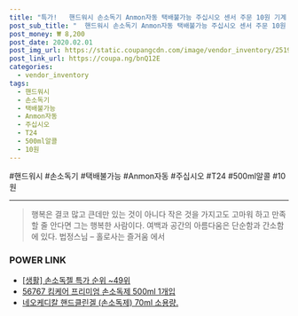 ```yaml
--- 
title: "특가!   핸드워시 손소독기 Anmon자동 택배불가능 주십시오 센서 주문 10원 기계 T24 500ml알콜 기 한병 단독 QS작업..." 
post_sub_title: "  핸드워시 손소독기 Anmon자동 택배불가능 주십시오 센서 주문 10원 기계 T24 500ml알콜 기 한병 단독 QS작업장 알콜핸드 양해해" 
post_money: ₩ 8,200 
post_date: 2020.02.01 
post_img_url: https://static.coupangcdn.com/image/vendor_inventory/2519/453eaedf737d5a4662aa926c26d956aab3ae8b0bf7a940041d64377c733b.jpg 
post_link_url: https://coupa.ng/bnQ12E 
categories: 
  - vendor_inventory 
tags: 
  - 핸드워시 
  - 손소독기 
  - 택배불가능 
  - Anmon자동 
  - 주십시오 
  - T24 
  - 500ml알콜 
  - 10원 
--- 
```

  #핸드워시 #손소독기 #택배불가능 #Anmon자동 #주십시오 #T24 #500ml알콜 #10원 
<hr> 

> 행복은 결코 많고 큰데만 있는 것이 아니다 작은 것을 가지고도 고마워 하고 만족할 줄 안다면 그는 행복한 사람이다. 여백과 공간의 아름다움은 단순함과 간소함에 있다. 법정스님 – 홀로사는 즐거움 에서 


### POWER LINK

* <a href="https://blog.naver.com/sakai111/221786796589" target="_blank"> [생활] 손소독젤 특가 순위 ~49위</a>
* <a href="https://blog.naver.com/santokki14/221787039198" target="_blank">56767 킴케어 프리미엄 손소독제 500ml 1개입</a>
* <a href="https://blog.naver.com/fasyy4321/221790489493" target="_blank">네오케디칼 핸드클린겔 (손소독제) 70ml 소용량.</a>
